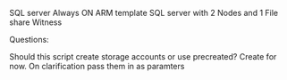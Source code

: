 SQL server Always ON ARM template
SQL server with 2 Nodes and 1 File share Witness







Questions:

Should this script create storage accounts or use precreated? 
    Create for now. On clarification pass them in as paramters